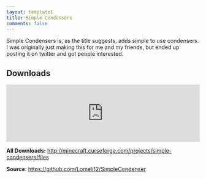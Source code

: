 ```yaml
---
layout: template1
title: Simple Condensers
comments: false
---
```


<p>Simple Condensers is, as the title suggests, adds simple to use condensers. I was originally just making this for me and my friends, but ended up posting it on twitter and got people interested.</p>

<h2>Downloads</h2>

<p><iframe src="https://www.cfwidget.com/mc-mods/minecraft/simple-condensers" width="100%" style="border: none;"></iframe></p>

<p><strong>All Downloads:</strong> <a href="http://minecraft.curseforge.com/projects/simple-condensers/files" target="_blank">http://minecraft.curseforge.com/projects/simple-condensers/files</a></p>

<p><strong>Source</strong>: <a href="https://github.com/Lomeli12/SimpleCondenser" target="_blank">https://github.com/Lomeli12/SimpleCondenser</a></p>
